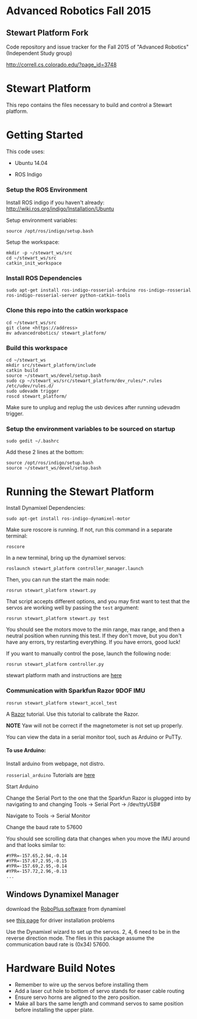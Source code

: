 # Advanced Robotics Fall 2015
## Stewart Platform Fork

Code repository and issue tracker for the Fall 2015 of "Advanced Robotics" (Independent Study group)

http://correll.cs.colorado.edu/?page_id=3748

# Stewart Platform

This repo contains the files necessary to build and control a Stewart platform.

# Getting Started

This code uses:

- Ubuntu 14.04

- ROS Indigo

### Setup the ROS Environment 

Install ROS indigo if you haven't already: http://wiki.ros.org/indigo/Installation/Ubuntu

Setup environment variables:
```
source /opt/ros/indigo/setup.bash
```

Setup the workspace:
```
mkdir -p ~/stewart_ws/src
cd ~/stewart_ws/src
catkin_init_workspace
```
### Install ROS Dependencies

```
sudo apt-get install ros-indigo-rosserial-arduino ros-indigo-rosserial ros-indigo-rosserial-server python-catkin-tools
```

### Clone this repo into the catkin workspace

```
cd ~/stewart_ws/src
git clone <https://address>
mv advancedrobotics/ stewart_platform/
```

### Build this workspace

```
cd ~/stewart_ws
mkdir src/stewart_platform/include
catkin build
source ~/stewart_ws/devel/setup.bash
sudo cp ~/stewart_ws/src/stewart_platform/dev_rules/*.rules /etc/udev/rules.d/
sudo udevadm trigger
roscd stewart_platform/
```

Make sure to unplug and replug the usb devices after running udevadm trigger.

### Setup the environment variables to be sourced on startup

```
sudo gedit ~/.bashrc
```

Add these 2 lines at the bottom:
```
source /opt/ros/indigo/setup.bash
source ~/stewart_ws/devel/setup.bash
```

# Running the Stewart Platform

Install Dynamixel Dependencies:
```
sudo apt-get install ros-indigo-dynamixel-motor
```

Make sure roscore is running. If not, run this command in a separate terminal:
```
roscore
```

In a new terminal, bring up the dynamixel servos:
```
roslaunch stewart_platform controller_manager.launch
```

Then, you can run the start the main node:
```
rosrun stewart_platform stewart.py
```

That script accepts different options, and you may first want to test that the servos are working well by passing the `test` argument:
```
rosrun stewart_platform stewart.py test
```
You should see the motors move to the min range, max range, and then a neutral position when running this test. If they don't move, but you don't have any errors, try restarting everything. If you have errors, good luck!

If you want to manually control the pose, launch the following node:
```
rosrun stewart_platform controller.py
```

stewart platform math and instructions are [here](http://www.instructables.com/id/Stewart-Platform/?ALLSTEPS)


### Communication with Sparkfun Razor 9DOF IMU

```
rosrun stewart_platform stewart_accel_test
```

A [Razor](https://github.com/ptrbrtz/razor-9dof-ahrs/wiki/Tutorial) tutorial. Use this tutorial to calibrate the Razor.

**NOTE** Yaw will not be correct if the magnetometer is not set up properly.

You can view the data in a serial monitor tool, such as Arduino or PuTTy. 
#### To use Arduino:
Install arduino from webpage, not distro.

`rosserial_arduino` Tutorials are [here](http://wiki.ros.org/rosserial_arduino/Tutorials)

Start Arduino

Change the Serial Port to the one that the Sparkfun Razor is plugged into by navigating to and changing Tools -> Serial Port -> /dev/ttyUSB#

Navigate to Tools -> Serial Monitor

Change the baud rate to 57600

You should see scrolling data that changes when you move the IMU around and that looks similar to:
```
#YPR=-157.65,2.94,-0.14
#YPR=-157.67,2.95,-0.15
#YPR=-157.69,2.95,-0.14
#YPR=-157.72,2.96,-0.13
...
```


## Windows Dynamixel Manager
download the [RoboPlus software](http://en.robotis.com/BlueAD/board.php?bbs_id=downloads&mode=view&bbs_no=1132559&page=1&key=&keyword=&sort=&scate=SOFTWARE) from dynamixel

see [this page](http://learn.trossenrobotics.com/34-blog/140-ftdi-2-12-00-notice-robotis-usb2dynamixel-cm-530-and-ln-101-october-2014.html) for driver installation problems

Use the Dynamixel wizard to set up the servos. 2, 4, 6 need to be in the reverse direction mode. The files in this package assume the communication baud rate is (0x34) 57600.


# Hardware Build Notes

* Remember to wire up the servos before installing them
* Add a laser cut hole to bottom of servo stands for easer cable routing
* Ensure servo horns are aligned to the zero position.
* Make all bars the same length and command servos to same position before installing the upper plate.
